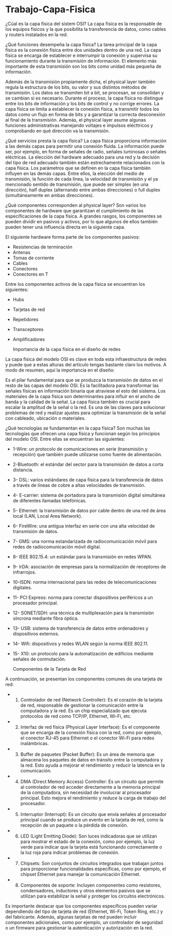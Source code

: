 # Trabajo-Capa-Fisica
¿Cúal es la capa física del sistem OSI?
La capa física es la responsable de los equipos físicos y la que posibilita la transferencia de datos, como cables y routers instalados en la red.

¿Qué funciones desempeña la capa física?
La tarea principal de la capa física es la conexión física entre dos unidades dentro de una red. La capa física se encarga de establecer e interrumpir la conexión y supervisa su funcionamiento durante la transmisión de información. El elemento más importante de esta transmisión son los bits como unidad más pequeña de información.

Además de la transmisión propiamente dicha, el physical layer también regula la estructura de los bits, su valor y sus distintos métodos de transmisión. Los datos se transmiten bit a bit, se procesan, se consolidan y se cambian si es necesario. Durante el proceso, la capa física no distingue entre los bits de información y los bits de control y no corrige errores.
La capa física se limita a establecer la conexión física, a transmitir todos los datos como un flujo en forma de bits y a garantizar la correcta desconexión al final de la transmisión. Además, el physical layer asume algunas funciones administrativas manejando voltajes e impulsos elécttricos y comprobando en qué dirección va la transmisión. 

¿Qué servicios presta la capa física?
La capa física proporciona información a las demás capas para permitir una conexión fluida. La información puede ser, por ejemplo, en forma de señales de radio, señales luminosas o señales eléctricas. La elección del hardware adecuado para una red y la decisión del tipo de red adecuado también están estrechamente relacionados con la capa física.
Los parámetros que se definen en la capa física también influyen en las demás capas. Entre ellos, la elección del medio de transmisión, la función de cada línea, la velocidad de transmisión y el ya mencionado sentido de transmisión, que puede ser simplex (en una dirección), half duplex (alternando entre ambas direcciones) o full duplex (simultáneamente en ambas direcciones).

¿Qué componentes corresponden al physical layer?
Son varios los componentes de hardware que garantizan el cumplimiento de las especificaciones de la capa física. A grandes rasgos, los componentes se pueden dividir en pasivos y activos, por lo que algunos de ellos también pueden tener una influencia directa en la siguiente capa. 

El siguiente hardware forma parte de los componentes pasivos:

- Resistencias de terminación
- Antenas
- Tomas de corriente
- Cables
- Conectores
- Conectores en T

Entre los componentes activos de la capa física se encuentran los siguientes:

- Hubs
- Tarjetas de red
- Repetidores
- Transceptores
- Amplificadores

  Importancia de la capa física en el diseño de redes
  
La capa física del modelo OSI es clave en toda esta infraestructura de redes y puede que a estas alturas del artículo tengas bastante claro los motivos. A modo de resumen, aquí la importancia en el diseño:

Es el pilar fundamental para que se produzca la transmisión de datos en el resto de las capas del modelo OSI.
Es la facilitadora para transformar las señales físicas en información binaria que atraviese el esto del sistema.
Los materiales de la capa física son determinantes para influir en el ancho de banda y la calidad de la señal.
La capa física también es crucial para escalar la amplitud de la señal o la red.
Es una de las claves para solucionar problemas de red y realizar ajustes para optimizar la transmisión de la señal con cableado, ubicación o materiales.

¿Qué tecnologías se fundamentan en la capa física?
Son muchas las tecnologías que ofrecen una capa física y funcionan según los principios del modelo OSI. Entre ellas se encuentran las siguientes:

- 1-Wire: un protocolo de comunicaciones en serie (transmisión y recepción) que también puede utilizarse como fuente de alimentación.
- 2-Bluetooth: el estándar del sector para la transmisión de datos a corta distancia.
- 3- DSL: varios estándares de capa física para la transferencia de datos a través de líneas de cobre a altas velocidades de transmisión.
- 4- E-carrier: sistema de portadora para la transmisión digital simultánea de diferentes llamadas telefónicas.
- 5- Ethernet: la transmisión de datos por cable dentro de una red de área local (LAN, Local Area Network).
- 6- FireWire: una antigua interfaz en serie con una alta velocidad de transmisión de datos.
- 7- GMS: una norma estandarizada de radiocomunicación móvil para redes de radiocomunicación móvil digital.
- 8- IEEE 802.15.4: un estándar para la transmisión en redes WPAN.
- 9- IrDA: asociación de empresas para la normalización de receptores de infrarrojos.
- 10-ISDN: norma internacional para las redes de telecomunicaciones digitales.
- 11- PCI Express: norma para conectar dispositivos periféricos a un procesador principal.
- 12- SONET/SDH: una técnica de multiplexación para la transmisión síncrona mediante fibra óptica.
- 13- USB: sistema de transferencia de datos entre ordenadores y dispositivos externos.
- 14- Wifi: dispositivos y redes WLAN según la norma IEEE 802.11.
- 15- X10: un protocolo para la automatización de edificios mediante señales de conmutación.

  Componentes de la Tarjeta de Red 
  
A continuación, se presentan los componentes comunes de una tarjeta de red:

- 1. Controlador de red (Network Controller): Es el corazón de la tarjeta de red, responsable de gestionar la comunicación entre la computadora y la red. Es un chip especializado que ejecuta protocolos de red como TCP/IP, Ethernet, Wi-Fi, etc.

- 2. Interfaz de red física (Physical Layer Interface): Es el componente que se encarga de la conexión física con la red, como por ejemplo, el conector RJ-45 para Ethernet o el conector Wi-Fi para redes inalámbricas.

- 3. Buffer de paquetes (Packet Buffer): Es un área de memoria que almacena los paquetes de datos en tránsito entre la computadora y la red. Esto ayuda a mejorar el rendimiento y reducir la latencia en la comunicación.

- 4. DMA (Direct Memory Access) Controller: Es un circuito que permite al controlador de red acceder directamente a la memoria principal de la computadora, sin necesidad de involucrar al procesador principal. Esto mejora el rendimiento y reduce la carga de trabajo del procesador.

- 5. Interruptor (Interrupt): Es un circuito que envía señales al procesador principal cuando se produce un evento en la tarjeta de red, como la recepción de un paquete o la pérdida de conexión.

- 6. LED (Light Emitting Diode): Son luces indicadoras que se utilizan para mostrar el estado de la conexión, como por ejemplo, la luz verde para indicar que la tarjeta está funcionando correctamente o la luz roja para indicar problemas de conexión.

- 7. Chipsets: Son conjuntos de circuitos integrados que trabajan juntos para proporcionar funcionalidades específicas, como por ejemplo, el chipset Ethernet para manejar la comunicación Ethernet.

- 8. Componentes de soporte: Incluyen componentes como resistores, condensadores, inductores y otros elementos pasivos que se utilizan para estabilizar la señal y proteger los circuitos electrónicos.

Es importante destacar que los componentes específicos pueden variar dependiendo del tipo de tarjeta de red (Ethernet, Wi-Fi, Token Ring, etc.) y del fabricante. Además, algunas tarjetas de red pueden incluir componentes adicionales, como por ejemplo, un controlador de seguridad o un firmware para gestionar la autenticación y autorización en la red.
